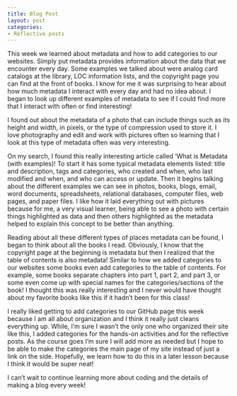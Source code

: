 ```yaml
---
title: Blog Post
layout: post
categories:
- Reflective posts
---
```

This week we learned about metadata and how to add categories to our websites. Simply put metadata provides information about the data that we encounter every day. Some examples we talked about were analog card catalogs at the library, LOC information lists, and the copyright page you can find at the front of books. I know for me it was surprising to hear about how much metadata I interact with every day and had no idea about. I began to look up different examples of metadata to see if I could find more that I interact with often or find interesting! 

I found out about the metadata of a photo that can include things such as its height and width, in pixels, or the type of compression used to store it. I love photography and edit and work with pictures often so learning that I look at this type of metadata often was very interesting. 

On my search, I found this really interesting article called ‘What is Metadata (with examples)! To start it has some typical metadata elements listed: title and description, tags and categories, who created and when, who last modified and when, and who can access or update. Then it begins talking about the different examples we can see in photos, books, blogs, email, word documents, spreadsheets, relational databases, computer files, web pages, and paper files. I like how it laid everything out with pictures because for me, a very visual learner, being able to see a photo with certain things highlighted as data and then others highlighted as the metadata helped to explain this concept to be better than anything. 

Reading about all these different types of places metadata can be found, I began to think about all the books I read. Obviously, I know that the copyright page at the beginning is metadata but then I realized that the table of contents is also metadata! Similar to how we added categories to our websites some books even add categories to the table of contents. For example, some books separate chapters into part 1, part 2, and part 3, or some even come up with special names for the categories/sections of the book! I thought this was really interesting and I never would have thought about my favorite books like this if it hadn’t been for this class! 

I really liked getting to add categories to our GitHub page this week because I am all about organization and I think it really just cleans everything up. While, I’m sure I wasn’t the only one who organized their site like this, I added categories for the hands-on activities and for the reflective posts. As the course goes I’m sure I will add more as needed but I hope to be able to make the categories the main page of my site instead of just a link on the side. Hopefully, we learn how to do this in a later lesson because I think it would be super neat! 

I can’t wait to continue learning more about coding and the details of making a blog every week! 

